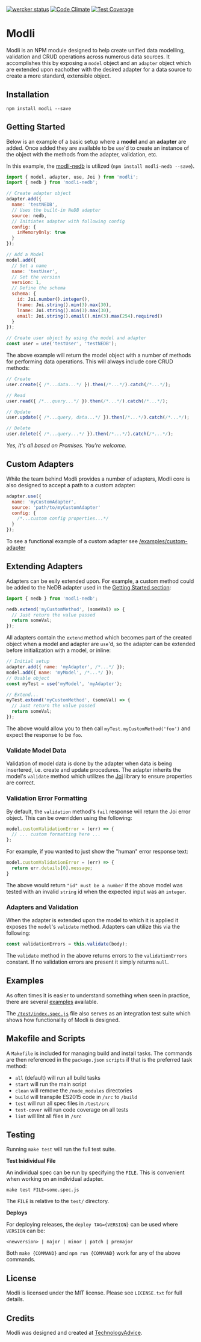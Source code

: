[![wercker status](https://app.wercker.com/status/f3739d627fd42f6eb10bf5e1a1c09a84/s/master "wercker status")](https://app.wercker.com/project/bykey/f3739d627fd42f6eb10bf5e1a1c09a84)
[![Code Climate](https://codeclimate.com/github/node-modli/modli/badges/gpa.svg)](https://codeclimate.com/github/node-modli/modli)
[![Test Coverage](https://codeclimate.com/github/node-modli/modli/badges/coverage.svg)](https://codeclimate.com/github/node-modli/modli/coverage)

# Modli

Modli is an NPM module designed to help create unified data modelling, validation
and CRUD operations across numerous data sources. It accomplishes this by exposing
a `model` object and an `adapter` object which are extended upon eachother with
the desired adapter for a data source to create a more standard, extensible
object.

## Installation

```
npm install modli --save
```

## Getting Started

Below is an example of a basic setup where a **model** and an **adapter**
are added. Once added they are available to be `use`'d to create an
instance of the object with the methods from the adapter, validation, etc.

In this example, the [modli-nedb](https://www.npmjs.com/package/modli-nedb) is
utilized (`npm install modli-nedb --save`).

```javascript
import { model, adapter, use, Joi } from 'modli';
import { nedb } from 'modli-nedb';

// Create adapter object
adapter.add({
  name: 'testNEDB',
  // Uses the built-in NeDB adapter
  source: nedb,
  // Initiates adapter with following config
  config: {
    inMemoryOnly: true
  }
});

// Add a Model
model.add({
  // Set a name
  name: 'testUser',
  // Set the version
  version: 1,
  // Define the schema
  schema: {
    id: Joi.number().integer(),
    fname: Joi.string().min(3).max(30),
    lname: Joi.string().min(3).max(30),
    email: Joi.string().email().min(3).max(254).required()
  }
});

// Create user object by using the model and adapter
const user = use('testUser', 'testNEDB');
```

The above example will return the model object with a number of methods for
performing data operations. This will always include core CRUD methods:

```javascript
// Create
user.create({ /*...data...*/ }).then(/*...*/).catch(/*...*/);

// Read
user.read({ /*...query...*/ }).then(/*...*/).catch(/*...*/);

// Update
user.update({ /*...query, data...*/ }).then(/*...*/).catch(/*...*/);

// Delete
user.delete({ /*...query...*/ }).then(/*...*/).catch(/*...*/);
```

*Yes, it's all based on Promises. You're welcome.*

## Custom Adapters

While the team behind Modli provides a number of adapters, Modli core is also
designed to accept a path to a custom adapter:

```javascript
adapter.use({
  name: 'myCustomAdapter',
  source: 'path/to/myCustomAdapter'
  config: {
    /*...custom config properties...*/
  }
});
```

To see a functional example of a custom adapter see [/examples/custom-adapter](/examples/custom-adapter)

## Extending Adapters

Adapters can be esily extended upon. For example, a custom method could be added to
the NeDB adapter used in the [Getting Started section](#getting-started):

```javascript
import { nedb } from 'modli-nedb';

nedb.extend('myCustomMethod', (someVal) => {
  // Just return the value passed
  return someVal;
});
```

All adapters contain the `extend` method which becomes part of the created object
when a model and adapter are `use`'d, so the adapter can be extended before
initialization with a model, or inline:

```javascript
// Initial setup
adapter.add({ name: 'myAdapter', /*...*/ });
model.add({ name: 'myModel', /*...*/ });
// Usable object
const myTest = use('myModel', 'myAdapter');

// Extend...
myTest.extend('myCustomMethod', (someVal) => {
  // Just return the value passed
  return someVal;
});
```

The above would allow you to then call `myTest.myCustomMethod('foo')` and expect
the response to be `foo`.

### Validate Model Data

Validation of model data is done by the adapter when data is being insertered,
i.e. create and update procedures. The adapter inherits the model's `validate`
method which utilizes the [Joi](https://github.com/hapijs/joi) library to ensure
properties are correct.

### Validation Error Formatting

By default, the `validation` method's `fail` response will return the Joi error
object. This can be overridden using the following:

```javascript
model.customValidationError = (err) => {
  // ... custom formatting here ...
};
```

For example, if you wanted to just show the "human" error response text:

```javascript
model.customValidationError = (err) => {
  return err.details[0].message;
}
```

The above would return `"id" must be a number` if the above model was tested
with an invalid `string` id when the expected input was an `integer`.

### Adapters and Validation

When the adapter is extended upon the model to which it is applied it exposes
the `model`'s `validate` method. Adapters can utilize this via the following:

```javascript
const validationErrors = this.validate(body);
```

The `validate` method in the above returns errors to the `validationErrors`
constant. If no validation errors are present it simply returns `null`.

## Examples

As often times it is easier to understand something when seen in practice, there
are several [examples](/examples) available.

The [`/test/index.spec.js`](/test/index.spec.js) file also serves as an integration
test suite which shows how functionality of Modli is designed.

## Makefile and Scripts

A `Makefile` is included for managing build and install tasks. The commands are
then referenced in the `package.json` `scripts` if that is the preferred
task method:

* `all` (default) will run all build tasks
* `start` will run the main script
* `clean` will remove the `/node_modules` directories
* `build` will transpile ES2015 code in `/src` to `/build`
* `test` will run all spec files in `/test/src`
* `test-cover` will run code coverage on all tests
* `lint` will lint all files in `/src`

## Testing

Running `make test` will run the full test suite.

**Test Inidividual File**

An individual spec can be run by specifying the `FILE`. This is convenient when
working on an individual adapter.

```
make test FILE=some.spec.js
```

The `FILE` is relative to the `test/` directory.

**Deploys**

For deploying releases, the `deploy TAG={VERSION}` can be used where `VERSION` can be:

```
<newversion> | major | minor | patch | premajor
```

Both `make {COMMAND}` and `npm run {COMMAND}` work for any of the above commands.

## License

Modli is licensed under the MIT license. Please see `LICENSE.txt` for full details.

## Credits

Modli was designed and created at [TechnologyAdvice](http://www.technologyadvice.com).